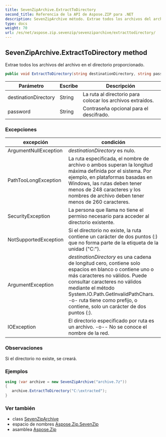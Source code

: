 ```yaml
---
title: SevenZipArchive.ExtractToDirectory
second_title: Referencia de la API de Aspose.ZIP para .NET
description: SevenZipArchive método. Extrae todos los archivos del archivo en el directorio proporcionado.
type: docs
weight: 70
url: /es/net/aspose.zip.sevenzip/sevenziparchive/extracttodirectory/
---
```

## SevenZipArchive.ExtractToDirectory method

Extrae todos los archivos del archivo en el directorio proporcionado.

```csharp
public void ExtractToDirectory(string destinationDirectory, string password = null)
```

| Parámetro | Escribe | Descripción |
| --- | --- | --- |
| destinationDirectory | String | La ruta al directorio para colocar los archivos extraídos. |
| password | String | Contraseña opcional para el descifrado. |

### Excepciones

| excepción | condición |
| --- | --- |
| ArgumentNullException | *destinationDirectory* es nulo. |
| PathTooLongException | La ruta especificada, el nombre de archivo o ambos superan la longitud máxima definida por el sistema. Por ejemplo, en plataformas basadas en Windows, las rutas deben tener menos de 248 caracteres y los nombres de archivo deben tener menos de 260 caracteres. |
| SecurityException | La persona que llama no tiene el permiso necesario para acceder al directorio existente. |
| NotSupportedException | Si el directorio no existe, la ruta contiene un carácter de dos puntos (:) que no forma parte de la etiqueta de la unidad ("C:\"). |
| ArgumentException | *destinationDirectory* es una cadena de longitud cero, contiene solo espacios en blanco o contiene uno o más caracteres no válidos. Puede consultar caracteres no válidos mediante el método System.IO.Path.GetInvalidPathChars. -o- ruta tiene como prefijo, o contiene, solo un carácter de dos puntos (:). |
| IOException | El directorio especificado por ruta es un archivo. -o-- No se conoce el nombre de la red. |

### Observaciones

Si el directorio no existe, se creará.

### Ejemplos

```csharp
using (var archive = new SevenZipArchive("archive.7z")) 
{ 
   archive.ExtractToDirectory("C:\extracted");
}
```

### Ver también

* class [SevenZipArchive](../)
* espacio de nombres [Aspose.Zip.SevenZip](../../sevenziparchive/)
* asamblea [Aspose.Zip](../../../)


